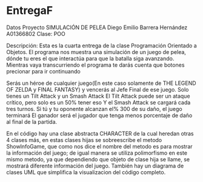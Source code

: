 # EntregaF

Datos
Proyecto SIMULACIÓN DE PELEA
Diego Emilio Barrera Hernández
A01366802
Clase: POO


Descripción: 
Esta es la cuarta entrega de la clase Programación Orientado a Objetos.
El programa nos muestra una simulación de un juego de pelea, dónde tu eres el que interactúa para que la batalla siga avanzando.
Mientras vaya transcurriendo el programa te darás cuenta que botones precionar para ir continuando

Serás un héroe de cualquier juego(En este caso solamente de THE LEGEND OF ZELDA y FINAL FANTASY) y vencerás al Jefe Final de ese juego.
Solo tienes un Tilt Attack y un Smash Attack
El Tilt Attack puede ser un ataque crítico, pero solo es un 50% tener eso
Y el Smash Attack se cargará cada tres turnos.
Si tú y tu oponente alcanzan el% 300 de su daño, el juego terminará
El ganador será el jugador que tenga menos porcentaje de daño al final de la partida.

En el código hay una clase abstracta CHARACTER de la cual heredan otras 4 clases más, en estas clases hijas se sobreescribe el metodo
ShowInfoGame, que como nos dice el nombre del metodo es para mostrar la información del juego; de igual manera se utiliza polimorfismo
en este mismo metodo, ya que dependiendo que objeto de clase hija se llame, se mostrará diferente información del juego.
También hay un diagrama de clases UML que simplifica la visualizacion del código completo.
